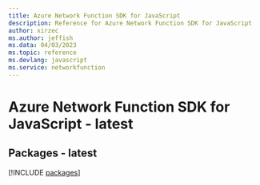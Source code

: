 ```yaml
---
title: Azure Network Function SDK for JavaScript
description: Reference for Azure Network Function SDK for JavaScript
author: xirzec
ms.author: jeffish
ms.data: 04/03/2023
ms.topic: reference
ms.devlang: javascript
ms.service: networkfunction
---
```

# Azure Network Function SDK for JavaScript - latest
## Packages - latest
[!INCLUDE [packages](network-function-index.md)]